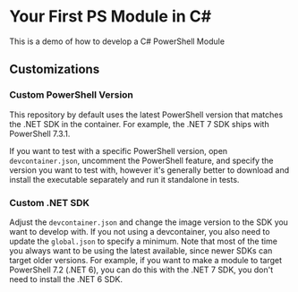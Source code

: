 # Your First PS Module in C#

This is a demo of how to develop a C# PowerShell Module

## Customizations

### Custom PowerShell Version

This repository by default uses the latest PowerShell version that matches the .NET SDK in the container. For example, the .NET 7 SDK ships with PowerShell 7.3.1.

If you want to test with a specific PowerShell version, open `devcontainer.json`, uncomment the PowerShell feature, and specify the version you want to test with, however it's generally better to download and install the executable separately and run it standalone in tests.

### Custom .NET SDK

Adjust the `devcontainer.json` and change the image version to the SDK you want to develop with. If you not using a devcontainer, you also need to update the `global.json` to specify a minimum. Note that most of the time you always want to be using the latest available, since newer SDKs can target older versions. For example, if you want to make a module to target PowerShell 7.2 (.NET 6), you can do this with the .NET 7 SDK, you don't need to install the .NET 6 SDK.
